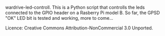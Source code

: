 wardrive-led-controll.
This is a Python script that controlls the leds connected to  the GPIO header on a
Rasberry Pi model B.
So far, the GPSD "OK" LED bit is tested and working, more to come...

Licence: 
Creative Commons Attribution-NonCommercial 3.0 Unported.
